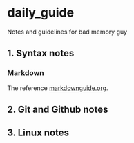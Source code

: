# daily_guide
Notes and guidelines for bad memory guy

## 1. Syntax notes

### Markdown

The reference [markdownguide.org](https://www.markdownguide.org/basic-syntax/).

## 2. Git and Github notes

## 3. Linux notes
